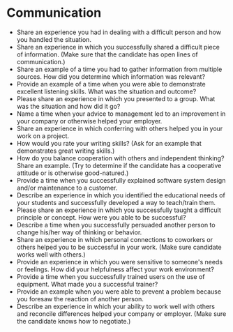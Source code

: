 # Communication

  - Share an experience you had in dealing with a difficult person and how you handled the situation.
  - Share an experience in which you successfully shared a difficult piece of information. (Make sure that the candidate has open lines of communication.)
  - Share an example of a time you had to gather information from multiple sources. How did you determine which information was relevant?
  - Provide an example of a time when you were able to demonstrate excellent listening skills. What was the situation and outcome?
  - Please share an experience in which you presented to a group. What was the situation and how did it go?
  - Name a time when your advice to management led to an improvement in your company or otherwise helped your employer.
  - Share an experience in which conferring with others helped you in your work on a project.
  - How would you rate your writing skills? (Ask for an example that demonstrates great writing skills.)
  - How do you balance cooperation with others and independent thinking? Share an example.  (Try to determine if the candidate has a cooperative attitude or is otherwise good-natured.)
  - Provide a time when you successfully explained software system design and/or maintenance to a customer.
  - Describe an experience in which you identified the educational needs of your students and successfully developed a way to teach/train them.
  - Please share an experience in which you successfully taught a difficult principle or concept. How were you able to be successful?
  - Describe a time when you successfully persuaded another person to change his/her way of thinking or behavior.
  - Share an experience in which personal connections to coworkers or others helped you to be successful in your work. (Make sure candidate works well with others.)
  - Provide an experience in which you were sensitive to someone's needs or feelings. How did your helpfulness affect your work environment?
  - Provide a time when you successfully trained users on the use of equipment. What made you a successful trainer?
  - Provide an example when you were able to prevent a problem because you foresaw the reaction of another person.
  - Describe an experience in which your ability to work well with others and reconcile differences helped your company or employer. (Make sure the candidate knows how to negotiate.)
